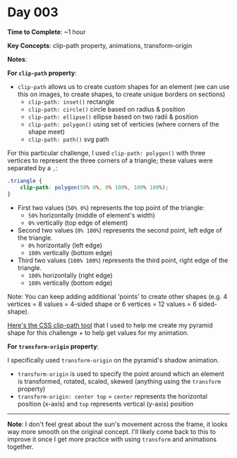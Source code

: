 # Day 003

**Time to Complete**: ~1 hour

**Key Concepts**: clip-path property, animations, transform-origin

**Notes**:

**For `clip-path` property**:

- `clip-path` allows us to create custom shapes for an element (we can use this on images, to create shapes, to create unique borders on sections)
  - `clip-path: inset()` rectangle
  - `clip-path: circle()` circle based on radius & position
  - `clip-path: ellipse()` ellipse based on two radii & position
  - `clip-path: polygon()` using set of verticies (where corners of the shape meet)
  - `clip-path: path()` svg path

For this particular challenge, I used `clip-path: polygon()` with three vertices to represent the three corners of a triangle; these values were separated by a `,`:

```css
.triangle {
	clip-path: polygon(50% 0%, 0% 100%, 100% 100%);
}
```

- First two values (`50% 0%`) represents the top point of the triangle:
  - `50%` horizontally (middle of element's width)
  - `0%` vertically (top edge of element)
- Second two values (`0% 100%`) represents the second point, left edge of the triangle.
  - `0%` horizontally (left edge)
  - `100%` vertically (bottom edge)
- Third two values (`100% 100%`) represents the third point, right edge of the triangle.
  - `100%` horizontally (right edge)
  - `100%` vertically (bottom edge)

Note: You can keep adding additional 'points' to create other shapes (e.g. 4 vertices = 8 values = 4-sided shape or 6 vertices = 12 values = 6 sided-shape).

<a href="https://bennettfeely.com/clippy/">Here's the CSS clip-path tool</a> that I used to help me create my pyramid shape for this challenge + to help get values for my animation.

**For `transform-origin` property**:

I specifically used `transform-origin` on the pyramid's shadow animation.

- `transform-origin` is used to specify the point around which an element is transformed, rotated, scaled, skewed (anything using the `transform` property)
- `transform-origin: center top` = `center` represents the horizontal position (x-axis) and `top` represents vertical (y-axis) position

---

**Note**: I don't feel great about the sun's movement across the frame, it looks way more smooth on the original concept. I'll likely come back to this to improve it once I get more practice with using `transform` and animations together.
